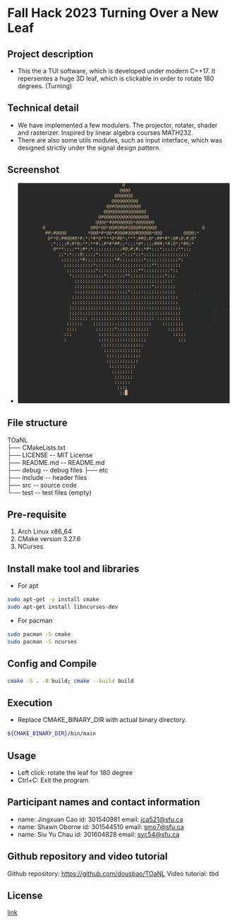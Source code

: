 # Fall Hack 2023 Turning Over a New Leaf

## Project description
* This the a TUI software, which is developed under modern C++17. It repersentes a huge 3D leaf, which is clickable in order to rotate 180 degrees. (Turning)

## Technical detail
* We have implemented a few modulers. The projector, rotater, shader and rasterizer. Inspired by linear algebra courses MATH232.
* There are also some utils modules, such as input interface, which was designed strictly under the signal design pattern.

## Screenshot
* ![screenshot](etc/20231021-20:05:18.png)

## File structure
TOaNL  
  ├── CMakeLists.txt  
  ├── LICENSE   -- MIT License  
  ├── README.md -- README.md  
  ├── debug     -- debug files
  ├── etc  
  ├── include   -- header files  
  ├── src       -- source code  
  └── test      -- test files (empty)

## Pre-requisite
1. Arch Linux x86_64
2. CMake version 3.27.6
3. NCurses

## Install make tool and libraries
* For apt
```bash
sudo apt-get -y install cmake
sudo apt-get install libncurses-dev
```
* For pacman
```bash
sudo pacman -S cmake
sudo pacman -S ncurses
```

## Config and Compile
```bash
cmake -S . -B build; cmake --build build
```

## Execution
* Replace CMAKE_BINARY_DIR with actual binary directory.
```bash
${CMAKE_BINARY_DIR}/bin/main
```

## Usage
* Left click: rotate the leaf for 180 degree
* Ctrl+C: Exit the program

## Participant names and contact information
* name: Jingxuan Cao id: 301540981 email: jca521@sfu.ca
* name: Shawn Oborne id: 301544510 email: smo7@sfu.ca
* name: Siu Yu Chau id: 301604828 email: syc54@sfu.ca

## Github repository and video tutorial
Github repository: https://github.com/dousbao/TOaNL
Video tutorial: tbd

## License
[link](LICENSE)
